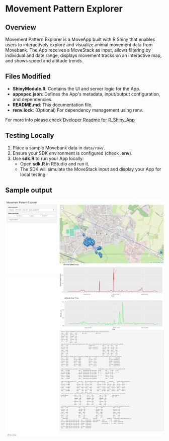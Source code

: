# Movement Pattern Explorer

## Overview

Movement Pattern Explorer is a MoveApp built with R Shiny that enables users to interactively explore and visualize animal movement data from Movebank. The App receives a MoveStack as input, allows filtering by individual and date range, displays movement tracks on an interactive map, and shows speed and altitude trends.

## Files Modified

- **ShinyModule.R**: Contains the UI and server logic for the App.
- **appspec.json**: Defines the App's metadata, input/output configuration, and dependencies.
- **README.md**: This documentation file.
- **renv.lock**: (Optional) For dependency management using renv.

For more info please check [Dveloper Readme for R_Shiny_App](https://github.com/movestore/Template_R_Shiny_App/blob/master/developer_README.md)

## Testing Locally

1. Place a sample Movebank data in `data/raw/`.
2. Ensure your SDK environment is configured (check **.env**).
3. Use **sdk.R** to run your App locally:
   - Open **sdk.R** in RStudio and run it.
   - The SDK will simulate the MoveStack input and display your App for local testing.

## Sample output

![alt text](moveapp.jpeg)

